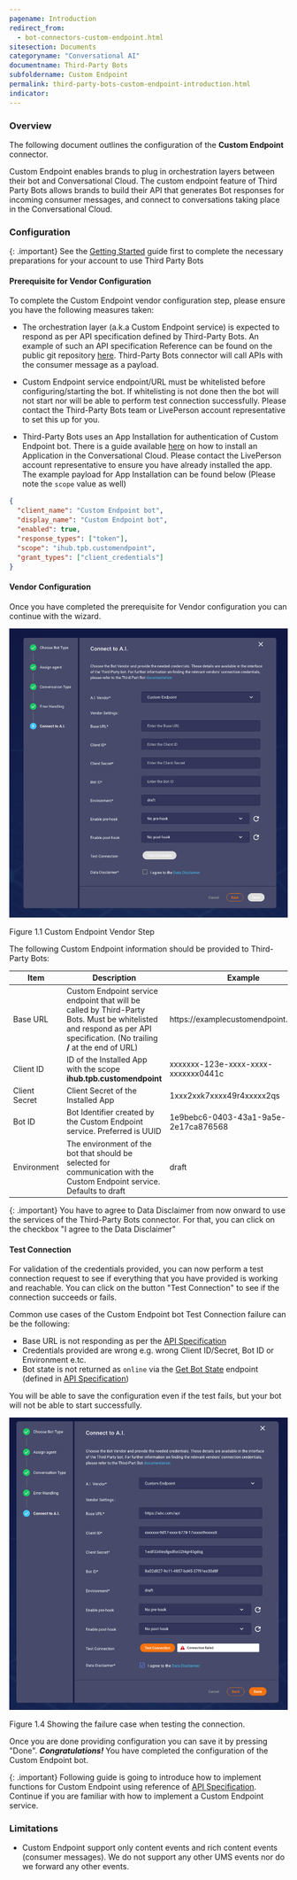 ```yaml
---
pagename: Introduction
redirect_from:
  - bot-connectors-custom-endpoint.html
sitesection: Documents
categoryname: "Conversational AI"
documentname: Third-Party Bots
subfoldername: Custom Endpoint
permalink: third-party-bots-custom-endpoint-introduction.html
indicator:
---
```


### Overview

The following document outlines the configuration of the  **Custom Endpoint** connector.

Custom Endpoint enables brands to plug in orchestration layers between their bot and Conversational Cloud.
The custom endpoint feature of Third Party Bots allows brands to build their API that generates
Bot responses for incoming consumer messages, and connect to conversations taking place in the
Conversational Cloud.

### Configuration

{: .important}
See the [Getting Started](third-party-bots-getting-started.html) guide first to complete the necessary preparations for your account to use Third Party Bots

#### Prerequisite for Vendor Configuration

To complete the Custom Endpoint vendor configuration step, please ensure you have the following measures taken:

- The orchestration layer (a.k.a Custom Endpoint service) is expected to respond as per API specification
  defined by Third-Party Bots. An example of such an API specification Reference can be found on the public git
  repository [here](https://github.com/LivePersonInc/third-party-bots-custom-endpoint-reference-service).
  Third-Party Bots connector will call APIs with the consumer message as a payload.

- Custom Endpoint service endpoint/URL must be whitelisted before configuring/starting the bot. If
  whitelisting is not done then the bot will not start nor will be able to perform test connection
  successfully. Please contact the Third-Party Bots team or LivePerson account representative to set this up for you.

- Third-Party Bots uses an App Installation for authentication of Custom Endpoint bot. There is a guide available
  [here](conversational-cloud-applications-installing-conversational-cloud-applications.html) on how to install
  an Application in the Conversational Cloud. Please contact the LivePerson account representative to ensure you
  have already installed the app. The example payload for App Installation can be found below
  (Please note the `scope` value as well)

```json
{
  "client_name": "Custom Endpoint bot",
  "display_name": "Custom Endpoint bot",
  "enabled": true,
  "response_types": ["token"],
  "scope": "ihub.tpb.customendpoint",
  "grant_types": ["client_credentials"]
}
```

#### Vendor Configuration

Once you have completed the prerequisite for Vendor configuration you can continue with the wizard.

<img class="fancyimage" style="width:600px" src="img/customendpoint/custom-endpoint-wizard.png">

Figure 1.1 Custom Endpoint Vendor Step

The following Custom Endpoint information should be provided to Third-Party Bots:

<table>
  <thead>
  <tr>
    <th>Item</th>
    <th>Description</th>
    <th>Example</th>
  </tr>
  </thead>
  <tbody>
  <tr>
    <td>Base URL</td>
    <td>Custom Endpoint service endpoint that will be called by Third-Party Bots. Must be 
        whitelisted and respond as per API specification. (No trailing <b>/</b> at the end of URL)
    </td>
    <td>https://examplecustomendpoint.com/api</td>
  </tr>
  <tr>
    <td>Client ID</td>
    <td>ID of the Installed App with the scope <b>ihub.tpb.customendpoint</b></td>
    <td>xxxxxxx-123e-xxxx-xxxx-xxxxxxx0441c</td>
  </tr>
  <tr>
    <td>Client Secret</td>
    <td>Client Secret of the Installed App</td>
    <td>1xxx2xxk7xxxx49r4xxxxx2qs</td>
  </tr>
  <tr>
    <td>Bot ID</td>
    <td>Bot Identifier created by the Custom Endpoint service. Preferred is UUID</td>
    <td>1e9bebc6-0403-43a1-9a5e-2e17ca876568</td>
  </tr>
  <tr>
    <td>Environment</td>
    <td>The environment of the bot that should be selected for communication with the Custom 
        Endpoint service. Defaults to draft </td>
    <td>draft</td>
  </tr>
  </tbody>
</table>

{: .important}
You have to agree to Data Disclaimer from now onward to use the services of the Third-Party Bots connector.
For that, you can click on the checkbox "I agree to the Data Disclaimer"

#### Test Connection

For validation of the credentials provided, you can now perform a test connection request
to see if everything that you have provided is working and reachable. You can click on the
button "Test Connection" to see if the connection succeeds or fails.

Common use cases of the Custom Endpoint bot Test Connection failure can be the following:

- Base URL is not responding as per the [API Specification](https://github.com/LivePersonInc/third-party-bots-custom-endpoint-reference-service)
- Credentials provided are wrong e.g. wrong Client ID/Secret, Bot ID or Environment e.tc.
- Bot state is not returned as `online` via the [Get Bot State](third-party-bots-custom-endpoint-basic-content.html#custom-endpoint-ce-service-methods)
  endpoint (defined in [API Specification](https://github.com/LivePersonInc/third-party-bots-custom-endpoint-reference-service))

You will be able to save the configuration even if the test fails, but your bot will not be able to start successfully.

<img class="fancyimage" style="width:600px" src="img/customendpoint/test-connection-failed.png">

Figure 1.4 Showing the failure case when testing the connection.

Once you are done providing configuration you can save it by pressing "Done". **_Congratulations!_** You have
completed the configuration of the Custom Endpoint bot.

{: .important}
Following guide is going to introduce how to implement functions for Custom Endpoint using reference of
[API Specification](https://github.com/LivePersonInc/third-party-bots-custom-endpoint-reference-service).
Continue if you are familiar with how to implement a Custom Endpoint service.

### Limitations

- Custom Endpoint support only content events and rich content events (consumer messages).
  We do not support any other UMS events nor do we forward any other events.
